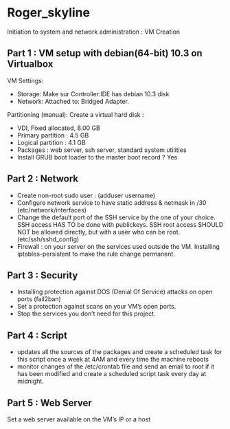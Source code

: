 # Roger_skyline
Initiation to system and network administration : VM Creation

## Part 1 : VM setup with debian(64-bit) 10.3 on Virtualbox
VM Settings:
- Storage: Make sur Controller:IDE has debian 10.3 disk
- Network: Attached to: Bridged Adapter.

Partitioning (manual):
Create a virtual hard disk :
- VDI, Fixed allocated, 8.00 GB
- Primary partition : 4.5 GB
- Logical partition : 4.1 GB
- Packages : web server, ssh server, standard system utilities
- Install GRUB boot loader to the master boot record ? Yes

## Part 2 : Network
- Create non-root sudo user : (adduser username) 
- Configure network service to have static address & netmask in /30 (etc/network/interfaces)
- Change the default port of the SSH service by the one of your choice. SSH access HAS TO be done with publickeys.
SSH root access SHOULD NOT be allowed directly, but with a user who can be root. (etc/ssh/sshd_config)
- Firewall : on your server on the services used outside the VM.
Installing iptables-persistent to make the rule change permanent.

## Part 3 : Security
- Installing protection against DOS (Denial Of Service) attacks on open ports (fail2ban)
- Set a protection against scans on your VM’s open ports.
- Stop the services you don’t need for this project.

## Part 4 : Script
-  updates all the sources of the packages and create a scheduled task for this script once a week at 4AM and every time the machine reboots
-  monitor changes of the /etc/crontab file and send an email to root if it has been modified and create a scheduled script task every day at midnight.

## Part 5 : Web Server
Set a web server available on the VM’s IP or a host
